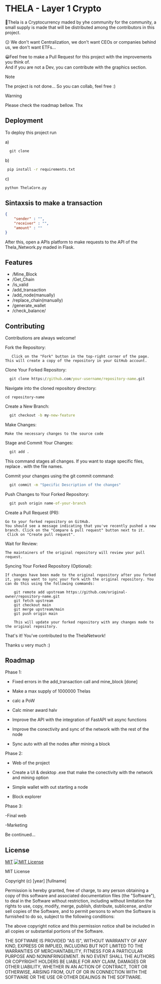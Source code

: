
# THELA - Layer 1 Crypto

🤝Thela is a Cryptocurrency maded by yhe  community for the community, a small supply is  made that will be distributed among the contributors in this project.                                   

😑 We don't want Centralization, we don't want CEOs or companies behind us, we don't want ETFs... 

😀Feel free to make a Pull Request for this project with the improvements you think of.  
And if you are not a Dev, you can contribute with the graphics section.

> [!NOTE]  
> The project is not done... So you can collab, feel free :)

>[!WARNING]
>Please check the roadmap bellow. Thx 
## Deployment

To deploy this project run

a)
```cmd
  git clone 
```

b)
```cmd
 pip install -r requirements.txt
```
c)
```cmd
python ThelaCore.py
```


## Sintaxsis to make a transaction 

```json
{
    "sender" : "",
    "receiver" : "",
    "amount" : ""
}

```

After this, open a APIs platform to make requests to the API of the Thela_Network.py maded in Flask.
## Features

- /Mine_Block
- /Get_Chain
- /is_valid
- /add_transaction
- /add_node(manually)
- /replace_chain(manually)
- /generate_wallet
- /check_balance/<adress>

## Contributing



Contributions are always welcome!





Fork the Repository:
       
       Click on the "Fork" button in the top-right corner of the page. This will create a copy of the repository in your GitHub account.

Clone Your Forked Repository:

```cmd
  git clone https://github.com/your-username/repository-name.git
```


Navigate into the cloned repository directory:


    cd repository-name

Create a New Branch:
```cmd
  git checkout -b my-new-feature
```

Make Changes:

    Make the necessary changes to the source code

Stage and Commit Your Changes:

```cmd
  git add .
```

This command stages all changes. If you want to stage specific files, replace . with the file names.


Commit your changes using the git commit command:

```cmd
  git commit -m "Specific Description of the changes"
```


Push Changes to Your Forked Repository:

```cmd
  git push origin name-of-your-branch
```


Create a Pull Request (PR):

    Go to your forked repository on GitHub.
    You should see a message indicating that you've recently pushed a new branch. Click on the "Compare & pull request" button next to it.
     Click on "Create pull request".

Wait for Review:

    The maintainers of the original repository will review your pull request. 

Syncing Your Forked Repository (Optional):

    If changes have been made to the original repository after you forked it, you may want to sync your fork with the original repository. You can do this using the following commands:

        git remote add upstream https://github.com/original-owner/repository-name.git
        git fetch upstream
        git checkout main
        git merge upstream/main
        git push origin main

        This will update your forked repository with any changes made to the original repository.

That's it! You've contributed to the ThelaNetwork! 

Thanks u very much :)

## Roadmap

Phase 1:

- Fixed errors in the add_transaction call and mine_block [done]

- Make a max supply of 1000000 Thelas
 - calc a PoW
 - Calc miner award halv

- Improve the API with the integration of FastAPI wit async functions

- Improve the conectivity and sync of the network with the rest of the node

- Sync auto with all the nodes after mining a block

Phase 2:
- Web of the project 

- Create a UI & desktop .exe that make the conectivity with the network and mining option 

- Simple wallet with out starting a node

- Block explorer

Phase 3:

-Final web

-Marketing

Be continued...



## License

[MIT](https://choosealicense.com/licenses/mit/)
[![MIT License](https://img.shields.io/badge/License-MIT-green.svg)](https://choosealicense.com/licenses/mit/)

MIT License

Copyright (c) [year] [fullname]

Permission is hereby granted, free of charge, to any person obtaining a copy
of this software and associated documentation files (the "Software"), to deal
in the Software without restriction, including without limitation the rights
to use, copy, modify, merge, publish, distribute, sublicense, and/or sell
copies of the Software, and to permit persons to whom the Software is
furnished to do so, subject to the following conditions:

The above copyright notice and this permission notice shall be included in all
copies or substantial portions of the Software.

THE SOFTWARE IS PROVIDED "AS IS", WITHOUT WARRANTY OF ANY KIND, EXPRESS OR
IMPLIED, INCLUDING BUT NOT LIMITED TO THE WARRANTIES OF MERCHANTABILITY,
FITNESS FOR A PARTICULAR PURPOSE AND NONINFRINGEMENT. IN NO EVENT SHALL THE
AUTHORS OR COPYRIGHT HOLDERS BE LIABLE FOR ANY CLAIM, DAMAGES OR OTHER
LIABILITY, WHETHER IN AN ACTION OF CONTRACT, TORT OR OTHERWISE, ARISING FROM,
OUT OF OR IN CONNECTION WITH THE SOFTWARE OR THE USE OR OTHER DEALINGS IN THE
SOFTWARE.
